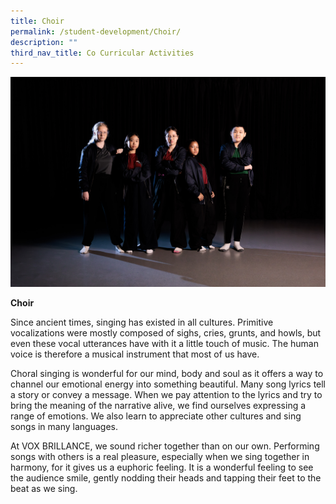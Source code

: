 ```yaml
---
title: Choir
permalink: /student-development/Choir/
description: ""
third_nav_title: Co Curricular Activities
---
```

![](/images/bgsspa.jpg)

**Choir**

Since ancient times, singing has existed in all cultures. Primitive vocalizations were mostly composed of sighs, cries, grunts, and howls, but even these vocal utterances have with it a little touch of music. The human voice is therefore a musical instrument that most of us have.

Choral singing is wonderful for our mind, body and soul as it offers a way to channel our emotional energy into something beautiful. Many song lyrics tell a story or convey a message. When we pay attention to the lyrics and try to bring the meaning of the narrative alive, we find ourselves expressing a range of emotions. We also learn to appreciate other cultures and sing songs in many languages.

At VOX BRILLANCE, we sound richer together than on our own. Performing songs with others is a real pleasure, especially when we sing together in harmony, for it gives us a euphoric feeling. It is a wonderful feeling to see the audience smile, gently nodding their heads and tapping their feet to the beat as we sing.